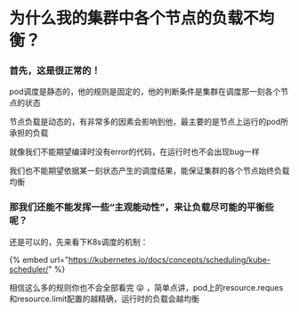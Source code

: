 # 为什么我的集群中各个节点的负载不均衡？

### 首先，这是很正常的！

pod调度是静态的，他的规则是固定的，他的判断条件是集群在调度那一刻各个节点的状态

节点负载是动态的，有非常多的因素会影响到他，最主要的是节点上运行的pod所承担的负载

就像我们不能期望编译时没有error的代码，在运行时也不会出现bug一样

我们也不能期望依据某一刻状态产生的调度结果，能保证集群的各个节点始终负载均衡

### 那我们还能不能发挥一些“主观能动性”，来让负载尽可能的平衡些呢？

还是可以的，先来看下K8s调度的机制：

{% embed url="https://kubernetes.io/docs/concepts/scheduling/kube-scheduler/" %}

相信这么多的规则你也不会全部看完 😝 ，简单点讲，pod上的resource.reques和resource.limit配置的越精确，运行时的负载会越均衡

